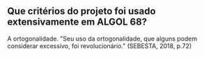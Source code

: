 ## Que critérios do projeto foi usado extensivamente em ALGOL 68?

A ortogonalidade. "Seu uso da ortogonalidade, que alguns podem considerar excessivo, foi revolucionário." (SEBESTA, 2018, p.72)
